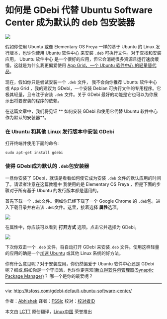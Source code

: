 如何是 GDebi 代替 Ubuntu Software Center 成为默认的 deb 包安装器
================================================================================
![](http://itsfoss.itsfoss.netdna-cdn.com/wp-content/uploads/2015/02/Make_GDebi_Default.jpeg)

假如你使用 Ubuntu 或像 Elementary OS Freya 一样的基于 Ubuntu 的 Linux 发行版本，也许你使用 Ubuntu 软件中心 来安装 `.deb` 可执行文件。对于查找和安装应用， Ubuntu 软件中心 是一个很好的应用，但它会消耗很多资源且运行速度缓慢。这就是为什么我更偏爱使用 [App Grid，一个 Ubuntu 软件中心 的轻量替代品][1]。

现在，假如你只是尝试安装一个 `.deb` 文件， 我不会向你推荐 Ubuntu 软件中心 或 App Grid ，我的建议为 GDebi，一个安装 Debian 可执行文件的专用程序。它极其轻量，且专注于安装 `.deb` 文件。关于 GDebi 最好的功能是它也可以为你展示出将要安装的程序的依赖。

在这篇文章中，我们将见证 ** 如何安装 GDebi 和使用它代替 Ubuntu 软件中心 作为默认的安装器**。

### 在 Ubuntu 和其他 Linux 发行版本中安装 GDebi ###

打开终端并使用下面的命令:

    sudo apt-get install gdebi

### 使得 GDebi成为默认的 `.deb`包安装器  ###

一旦你安装了 GDebi，就该是看看如何使它成为安装 `.deb` 文件的默认应用的时间了。请读者注意在这篇教程中 我使用的是 Elementary OS Freya ，但是下面的步骤对于所有基于 Ubuntu 的发行版本都是适用的。

首先下载一个 `.deb`文件。例如你已经下载了一个 Google Chrome 的 `.deb`包。进入下载目录并右击该 `.deb`文件。这里，接着选择 **属性**选项。

![](http://itsfoss.itsfoss.netdna-cdn.com/wp-content/uploads/2015/02/GDebi_default.jpeg)

在属性中，你应该可以看到 **打开方式** 选项。点击它并选择为 GDebi。

![](http://itsfoss.itsfoss.netdna-cdn.com/wp-content/uploads/2015/02/GDebi_default_Ubuntu.jpeg)

下次你双击一个 `.deb` 文件，将自动打开 GDebi 来安装`.deb` 文件。使用这样轻量的应用的确是一个[加速 Ubuntu][2] 或其他 Linux 系统的好方法。

你有什么意见呢？对于安装应用，你仍然偏爱于 Ubuntu 软件中心还是 GDebi 呢？抑或,假如你是一个守旧派，也许你更喜欢[[新立得软件包管理器(Synaptic Package Manager)][3]？ 哪一个是你的最爱呢？

--------------------------------------------------------------------------------

via: http://itsfoss.com/gdebi-default-ubuntu-software-center/

作者：[Abhishek][a]
译者：[FSSlc](https://github.com/FSSlc)
校对：[校对者ID](https://github.com/校对者ID)

本文由 [LCTT](https://github.com/LCTT/TranslateProject) 原创翻译，[Linux中国](http://linux.cn/) 荣誉推出

[a]:http://itsfoss.com/author/abhishek/
[1]:http://itsfoss.com/app-grid-lighter-alternative-ubuntu-software-center/
[2]:http://itsfoss.com/speed-up-ubuntu-1310/
[3]:http://www.nongnu.org/synaptic/
